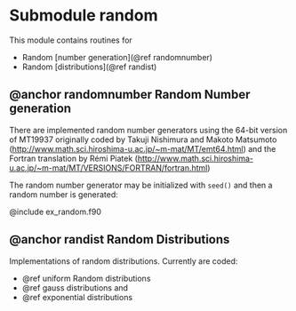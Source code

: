 # Submodule random

This module contains routines for

  * Random [number generation](@ref randomnumber)
  * Random [distributions](@ref randist)
  
## @anchor randomnumber Random Number generation

There are implemented random number generators using the 64-bit version of MT19937
originally coded by Takuji Nishimura and Makoto Matsumoto (http://www.math.sci.hiroshima-u.ac.jp/~m-mat/MT/emt64.html) and the Fortran translation by Rémi Piatek (http://www.math.sci.hiroshima-u.ac.jp/~m-mat/MT/VERSIONS/FORTRAN/fortran.html)

The random number generator may be initialized with `seed()` and then a random number is generated:

@include ex_random.f90

## @anchor randist Random Distributions

Implementations of random distributions. Currently are coded:

- @ref uniform Random distributions
- @ref gauss distributions and 
- @ref exponential distributions 
